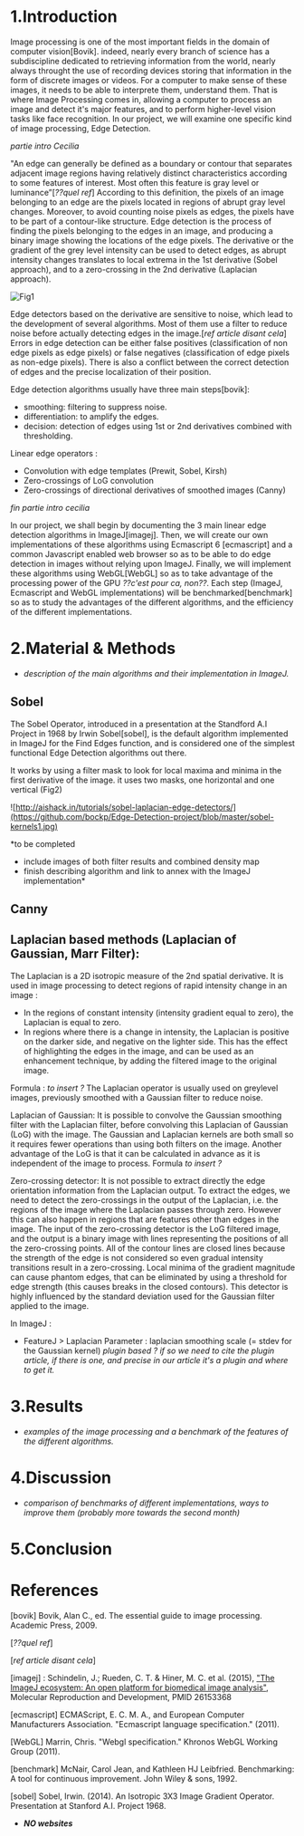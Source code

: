 # 1.Introduction

Image processing is one of the most important fields in the domain of computer vision[Bovik]. indeed, nearly every branch of science has a subdiscipline dedicated to retrieving information from the world, nearly always throught the use of recording devices storing that information in the form of discrete images or videos.
For a computer to make sense of these images, it needs to be able to interprete them, understand them.
That is where Image Processing comes in, allowing a computer to process an image and detect it's major features, and to perform higher-level vision tasks like face recognition.
In our project, we will examine one specific kind of image processing, Edge Detection.

*partie intro Cecilia*

"An edge can generally be defined as a boundary or contour that separates adjacent image regions having relatively distinct characteristics according to some features of interest. Most often this feature is gray level or luminance”[*??quel ref*]  According to this definition, the pixels of an image belonging to an edge are the pixels located in regions of abrupt gray level changes. Moreover, to avoid counting noise pixels as edges, the pixels have to be part of a contour-like structure.
Edge detection is the process of finding the pixels belonging to the edges in an image, and producing a binary image showing the locations of the edge pixels. The derivative or the gradient of the grey level intensity can be used to detect edges, as abrupt intensity changes translates to local extrema in the 1st derivative (Sobel approach), and to a zero-crossing in the 2nd derivative (Laplacian approach).

![Fig1](https://github.com/bockp/Edge-Detection-project/blob/master/derivatives.jpg)

Edge detectors based on the derivative are sensitive to noise, which lead to the development of several algorithms. Most of them use a filter to reduce noise before actually detecting edges in the image.[*ref article disant cela*]
Errors in edge detection can be either false positives (classification of non edge pixels as edge pixels) or false negatives (classification of edge pixels as non-edge pixels). There is also a conflict between the correct detection of edges and the precise localization of their position. 

Edge detection algorithms usually have three main steps[bovik]:
- smoothing: filtering to suppress noise.
- differentiation: to amplify the edges.
- decision: detection of edges using 1st or 2nd derivatives combined with thresholding.

Linear edge operators :
- Convolution with edge templates (Prewit, Sobel, Kirsh)
- Zero-crossings of LoG convolution
- Zero-crossings of directional derivatives of smoothed images (Canny)

*fin partie intro cecilia*

In our project, we shall begin by documenting the 3 main linear edge detection algorithms in ImageJ[imagej].
Then, we will create our own implementations of these algorithms using Ecmascript 6 [ecmascript] and a common Javascript enabled web browser so as to be able to do edge detection in images without relying upon ImageJ.
Finally, we will implement these algorithms using WebGL[WebGL] so as to take advantage of the processing power of the GPU *??c'est pour ca, non??*.
Each step (ImageJ, Ecmascript and WebGL implementations) will be benchmarked[benchmark] so as to study the advantages of the different algorithms, and the efficiency of the different implementations.


# 2.Material & Methods

* *description of the main algorithms and their implementation in ImageJ.*

## Sobel

The Sobel Operator, introduced in a presentation at the Standford A.I Project in 1968 by Irwin Sobel[sobel], is the default algorithm implemented in ImageJ for the Find Edges function, and is considered one of the simplest functional Edge Detection algorithms out there.

It works by using a filter mask to look for local maxima and minima in the first derivative of the image.
it uses two masks, one horizontal and one vertical (Fig2)

![http://aishack.in/tutorials/sobel-laplacian-edge-detectors/](https://github.com/bockp/Edge-Detection-project/blob/master/sobel-kernels1.jpg)

*to be completed
* include images of both filter results and combined density map
* finish describing algorithm and link to annex with the ImageJ implementation*

## Canny


## Laplacian based methods (Laplacian of Gaussian, Marr Filter):

The Laplacian is a 2D isotropic measure of the 2nd spatial derivative. It is used in image processing to detect regions of rapid intensity change in an image :
- In the regions of constant intensity (intensity gradient equal to zero), the Laplacian is equal to zero.
- In regions where there is a change in intensity, the Laplacian is positive on the darker side, and negative on the lighter side.
This has the effect of highlighting the edges in the image, and can be used as an enhancement technique, by adding the filtered image to the original image. 

Formula : *to insert ?*
The Laplacian operator is usually used on greylevel images, previously smoothed with a Gaussian filter to reduce noise.

Laplacian of Gaussian:
It is possible to convolve the Gaussian smoothing filter with the Laplacian filter, before convolving this Laplacian of Gaussian (LoG) with the image. The Gaussian and Laplacian kernels are both small so it requires fewer operations than using both filters on the image. Another advantage of the LoG is that it can be calculated in advance as it is independent of the image to process.
Formula *to insert ?*

Zero-crossing detector:
It is not possible to extract directly the edge orientation information from the Laplacian output. To extract the edges, we need to detect the zero-crossings in the output of the Laplacian, i.e. the regions of the image where the Laplacian passes through zero. However this can also happen in regions that are features other than edges in the image.
The input of the zero-crossing detector is the LoG filtered image, and the output is a binary image with lines representing the positions of all the zero-crossing points. All of the contour lines are closed lines because the strength of the edge is not considered so even gradual intensity transitions result in a zero-crossing. Local minima of the gradient magnitude can cause phantom edges, that can be eliminated by using a threshold for edge strength (this causes breaks in the closed contours).
This detector is highly influenced by the standard deviation used for the Gaussian filter applied to the image. 

In ImageJ :
- FeatureJ > Laplacian
Parameter : laplacian smoothing scale (= stdev for the Gaussian kernel)
*plugin based ? if so we need to cite the plugin article, if there is one, and precise in our article it's a plugin and where to get it.*


# 3.Results

* *examples of the image processing and a benchmark of the features of the different algorithms.*


# 4.Discussion

* *comparison of benchmarks of different implementations, ways to improve them (probably more towards the second month)*

# 5.Conclusion


# References

[bovik] Bovik, Alan C., ed. The essential guide to image processing. Academic Press, 2009.

[*??quel ref*] 

[*ref article disant cela*]


[imagej] : Schindelin, J.; Rueden, C. T. & Hiner, M. C. et al. (2015), ["The ImageJ ecosystem: An open platform for biomedical image analysis"](http://onlinelibrary.wiley.com/doi/10.1002/mrd.22489/full), Molecular Reproduction and Development, PMID 26153368 

[ecmascript] ECMAScript, E. C. M. A., and European Computer Manufacturers Association. "Ecmascript language specification." (2011).

[WebGL] Marrin, Chris. "Webgl specification." Khronos WebGL Working Group (2011).

[benchmark] McNair, Carol Jean, and Kathleen HJ Leibfried. Benchmarking: A tool for continuous improvement. John Wiley & sons, 1992.

[sobel] Sobel, Irwin. (2014). An Isotropic 3X3 Image Gradient Operator. Presentation at Stanford A.I. Project 1968.








* ***NO websites***
